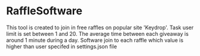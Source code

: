 # RaffleSoftware
This tool is created to join in free raffles on popular site 'Keydrop'. Task user limit is set between 1 and 20. The average time between each giveaway is around 1 minute during a day. Software join to each raffle which value is higher than user specifed in settings.json file
